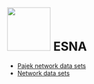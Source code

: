 # <img src="https://github.com/user-attachments/assets/bb2bfee6-ca10-495c-9a9d-f81842828ca2" width=100>   ESNA 

  * [Pajek network data sets](https://github.com/bavla/Nets/tree/master/data/Pajek/README.md)
  * [Network data sets](https://github.com/bavla/Nets/tree/master/data/README.md)
